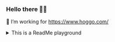 ### Hello there 🧔🏼

🔭 I’m working for https://www.hoggo.com/

<details>
    <summary>This is a ReadMe playground</summary>
    HOLA !
</details>
<!--
**PiRB/PiRB** is a ✨ _special_ ✨ repository because its `README.md` (this file) appears on your GitHub profile.

Here are some ideas to get you started:

- 🔭 I’m currently working on ...
- 🌱 I’m currently learning ...
- 👯 I’m looking to collaborate on ...
- 🤔 I’m looking for help with ...
- 💬 Ask me about ...
- 📫 How to reach me: ...
- 😄 Pronouns: ...
- ⚡ Fun fact: ...
-->
